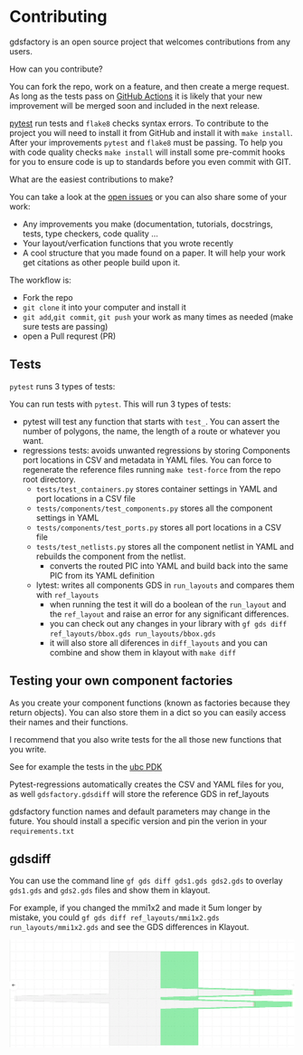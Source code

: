 # Contributing

gdsfactory is an open source project that welcomes contributions from any users.

How can you contribute?


You can fork the repo, work on a feature, and then create a merge request. As long as the tests pass on [GitHub Actions](https://github.com/gdsfactory/gdsfactory/actions) it is likely that your new improvement will be merged soon and included in the next release.

[pytest](https://docs.pytest.org/en/stable/index.html) run tests and `flake8` checks syntax errors.
To contribute to the project you will need to install it from GitHub and install it with `make install`. After your improvements `pytest` and `flake8` must be passing.
To help you with code quality checks `make install` will install some pre-commit hooks for you to ensure code is up to standards before you even commit with GIT.

What are the easiest contributions to make?

You can take a look at the [open issues](https://github.com/gdsfactory/gdsfactory/issues) or you can also share some of your work:

- Any improvements you make (documentation, tutorials, docstrings, tests, type checkers, code quality ...
- Your layout/verfication functions that you wrote recently
- A cool structure that you made found on a paper. It will help your work get citations as other people build upon it.

The workflow is:

- Fork the repo
- `git clone` it into your computer and install it
- `git add`,`git commit`, `git push` your work as many times as needed (make sure tests are passing)
- open a Pull requrest (PR)

## Tests

`pytest` runs 3 types of tests:

You can run tests with `pytest`. This will run 3 types of tests:

- pytest will test any function that starts with `test_`. You can assert the number of polygons, the name, the length of a route or whatever you want.
- regressions tests: avoids unwanted regressions by storing Components port locations in CSV and metadata in YAML files. You can force to regenerate the reference files running `make test-force` from the repo root directory.
  - `tests/test_containers.py` stores container settings in YAML and port locations in a CSV file
  - `tests/components/test_components.py` stores all the component settings in YAML
  - `tests/components/test_ports.py` stores all port locations in a CSV file
  - `tests/test_netlists.py` stores all the component netlist in YAML and rebuilds the component from the netlist.
    - converts the routed PIC into YAML and build back into the same PIC from its YAML definition
  - lytest: writes all components GDS in `run_layouts` and compares them with `ref_layouts`
    - when running the test it will do a boolean of the `run_layout` and the `ref_layout` and raise an error for any significant differences.
    - you can check out any changes in your library with `gf gds diff ref_layouts/bbox.gds run_layouts/bbox.gds`
    - it will also store all diferences in `diff_layouts` and you can combine and show them in klayout with `make diff`

## Testing your own component factories

As you create your component functions (known as factories because they return objects). You can also store them in a dict so you can easily access their names and their functions.

I recommend that you also write tests for the all those new functions that you write.

See for example the tests in the [ubc PDK](https://github.com/gdsfactory/ubc)

Pytest-regressions automatically creates the CSV and YAML files for you, as well `gdsfactory.gdsdiff` will store the reference GDS in ref_layouts

gdsfactory function names and default parameters may change in the future. You should install a specific version and pin the verion in your `requirements.txt`

## gdsdiff

You can use the command line `gf gds diff gds1.gds gds2.gds` to overlay `gds1.gds` and `gds2.gds` files and show them in klayout.

For example, if you changed the mmi1x2 and made it 5um longer by mistake, you could `gf gds diff ref_layouts/mmi1x2.gds run_layouts/mmi1x2.gds` and see the GDS differences in Klayout.

![](images/git_diff_gds_ex2.png)
